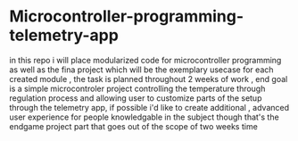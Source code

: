# Microcontroller-programming-telemetry-app

in this repo i will place modularized code for microcontroller programming as well as the fina project which will be the exemplary usecase for each created module , the task is planned throughout 2 weeks of work , end goal is a simple microcontroler project controlling the temperature through regulation process and allowing user to customize parts of the setup through the telemetry app, if possible i'd like to create additional , advanced user experience for people knowledgable in the subject though that's the endgame project part that goes out of the scope of two weeks time
